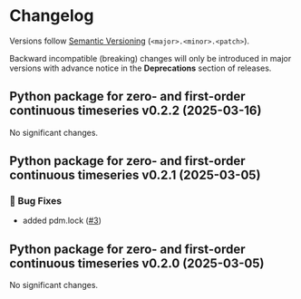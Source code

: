 # Changelog

Versions follow [Semantic Versioning](https://semver.org/) (`<major>.<minor>.<patch>`).

Backward incompatible (breaking) changes will only be introduced in major versions
with advance notice in the **Deprecations** section of releases.

<!--
You should *NOT* be adding new changelog entries to this file,
this file is managed by towncrier.
See `changelog/README.md`.

You *may* edit previous changelogs to fix problems like typo corrections or such.
To add a new changelog entry, please see
`changelog/README.md`
and https://pip.pypa.io/en/latest/development/contributing/#news-entries,
noting that we use the `changelog` directory instead of news,
markdown instead of restructured text and use slightly different categories
from the examples given in that link.
-->

<!-- towncrier release notes start -->

## Python package for zero- and first-order continuous timeseries v0.2.2 (2025-03-16)

No significant changes.


## Python package for zero- and first-order continuous timeseries v0.2.1 (2025-03-05)

### 🐛 Bug Fixes

- added pdm.lock ([#3](https://github.com/climate-resource/gradient-aware-harmonisation/pull/3))


## Python package for zero- and first-order continuous timeseries v0.2.0 (2025-03-05)

No significant changes.
